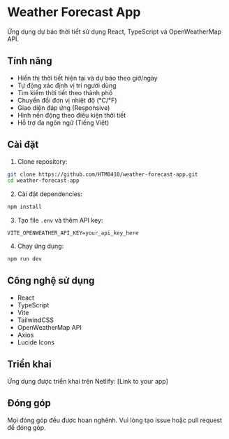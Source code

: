 # Weather Forecast App

Ứng dụng dự báo thời tiết sử dụng React, TypeScript và OpenWeatherMap API.

## Tính năng

- Hiển thị thời tiết hiện tại và dự báo theo giờ/ngày
- Tự động xác định vị trí người dùng
- Tìm kiếm thời tiết theo thành phố
- Chuyển đổi đơn vị nhiệt độ (°C/°F)
- Giao diện đáp ứng (Responsive)
- Hình nền động theo điều kiện thời tiết
- Hỗ trợ đa ngôn ngữ (Tiếng Việt)

## Cài đặt

1. Clone repository:
```bash
git clone https://github.com/HTM0410/weather-forecast-app.git
cd weather-forecast-app
```

2. Cài đặt dependencies:
```bash
npm install
```

3. Tạo file `.env` và thêm API key:
```
VITE_OPENWEATHER_API_KEY=your_api_key_here
```

4. Chạy ứng dụng:
```bash
npm run dev
```

## Công nghệ sử dụng

- React
- TypeScript
- Vite
- TailwindCSS
- OpenWeatherMap API
- Axios
- Lucide Icons

## Triển khai

Ứng dụng được triển khai trên Netlify: [Link to your app]

## Đóng góp

Mọi đóng góp đều được hoan nghênh. Vui lòng tạo issue hoặc pull request để đóng góp.